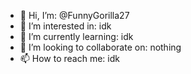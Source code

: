 - 👋 Hi, I’m: @FunnyGorilla27
- 👀 I’m interested in: idk
- 🌱 I’m currently learning: idk
- 💞️ I’m looking to collaborate on: nothing
- 📫 How to reach me: idk

<!---
FunnyGorilla27/FunnyGorilla27 is a ✨ special ✨ repository because its `README.md` (this file) appears on your GitHub profile.
You can click the Preview link to take a look at your changes.
--->
